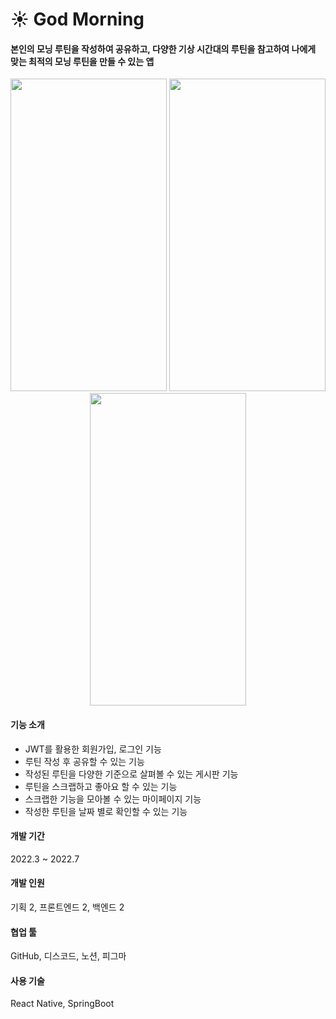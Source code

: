 # ☀️ God Morning
#### 본인의 모닝 루틴을 작성하여 공유하고, 다양한 기상 시간대의 루틴을 참고하여 나에게 맞는 최적의 모닝 루틴을 만들 수 있는 앱

<p align="center">
<image src="https://github.com/lotuxsoo/godMorning_frontend/assets/86272865/99a7ddc5-0926-4147-97d1-4bbe6e89d622" width="250" height="500"/>
<image src="https://github.com/lotuxsoo/godMorning_frontend/assets/86272865/1644140a-3fcb-46dc-a8f5-73fbf32a9c7d" width="250" height="500"/>
<image src="https://github.com/lotuxsoo/godMorning_frontend/assets/86272865/5b430728-9538-47ff-a121-d962fd183309" width="250" height="500"/>
</p>

#### 기능 소개<br/>
- JWT를 활용한 회원가입, 로그인 기능
- 루틴 작성 후 공유할 수 있는 기능
- 작성된 루틴을 다양한 기준으로 살펴볼 수 있는 게시판 기능
- 루틴을 스크랩하고 좋아요 할 수 있는 기능
- 스크랩한 기능을 모아볼 수 있는 마이페이지 기능
- 작성한 루틴을 날짜 별로 확인할 수 있는 기능

#### 개발 기간 <br/>
2022.3 ~ 2022.7
<br/>

#### 개발 인원 <br/>
기획 2, 프론트엔드 2, 백엔드 2
<br/>

#### 협업 툴 <br/>
GitHub, 디스코드, 노션, 피그마
<br/>

#### 사용 기술 <br/>
React Native, SpringBoot
